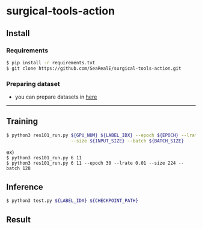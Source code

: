 # surgical-tools-action
## Install
### Requirements
```bash
$ pip install -r requirements.txt  
$ git clone https://github.com/SeaRealE/surgical-tools-action.git
``` 
### Preparing dataset
- you can prepare datasets in [here](dataset/README.md)  

---
## Training
```bash
$ python3 res101_run.py ${GPU_NUM} ${LABEL_IDX} --epoch ${EPOCH} --lrate ${LEARNING_RATE} \
                        --size ${INPUT_SIZE} --batch ${BATCH_SIZE}
```  
ex)   
```$ python3 res101_run.py 6 11```  
```$ python3 res101_run.py 6 11 --epoch 30 --lrate 0.01 --size 224 --batch 128```

## Inference
```bash
$ python3 test.py ${LABEL_IDX} ${CHECKPOINT_PATH}
```  
## Result
